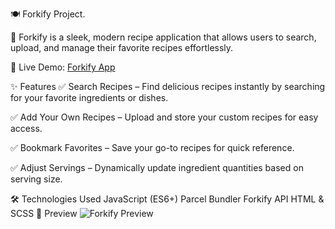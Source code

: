 🍽️ Forkify Project.  

🚀 Forkify is a sleek, modern recipe application that allows users to search, upload, and manage their favorite recipes effortlessly.

🔗 Live Demo: [Forkify App](https://forkify-app-panos.netlify.app)

✨ Features
✅ Search Recipes – Find delicious recipes instantly by searching for your favorite ingredients or dishes.

✅ Add Your Own Recipes – Upload and store your custom recipes for easy access.

✅ Bookmark Favorites – Save your go-to recipes for quick reference.

✅ Adjust Servings – Dynamically update ingredient quantities based on serving size.

🛠️ Technologies Used
JavaScript (ES6+)
Parcel Bundler
Forkify API
HTML & SCSS
📸 Preview
![Forkify Preview](https://i.imgur.com/EXMYkyN.png)
